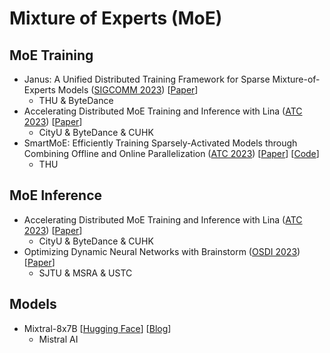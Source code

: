 # Mixture of Experts (MoE)

## MoE Training

* Janus: A Unified Distributed Training Framework for Sparse Mixture-of-Experts Models ([SIGCOMM 2023](../../reading-notes/conference/sigcomm-2023.md)) \[[Paper](https://dl.acm.org/doi/10.1145/3603269.3604869)]
  * THU & ByteDance
* Accelerating Distributed MoE Training and Inference with Lina ([ATC 2023](../../reading-notes/conference/atc-2023/)) \[[Paper](https://www.usenix.org/conference/atc23/presentation/li-jiamin)]
  * CityU & ByteDance & CUHK
* SmartMoE: Efficiently Training Sparsely-Activated Models through Combining Offline and Online Parallelization ([ATC 2023](../../reading-notes/conference/atc-2023/)) \[[Paper](https://www.usenix.org/conference/atc23/presentation/zhai)] \[[Code](https://github.com/thu-pacman/SmartMoE-AE)]
  * THU

## MoE Inference

* Accelerating Distributed MoE Training and Inference with Lina ([ATC 2023](../../reading-notes/conference/atc-2023/)) \[[Paper](https://www.usenix.org/conference/atc23/presentation/li-jiamin)]
  * CityU & ByteDance & CUHK
* Optimizing Dynamic Neural Networks with Brainstorm ([OSDI 2023](../../reading-notes/conference/osdi-2023.md)) \[[Paper](https://www.usenix.org/conference/osdi23/presentation/cui)]
  * SJTU & MSRA & USTC

## Models

* Mixtral-8x7B \[[Hugging Face](https://huggingface.co/mistralai/Mixtral-8x7B-v0.1)] \[[Blog](https://mistral.ai/news/mixtral-of-experts/)]
  * Mistral AI
